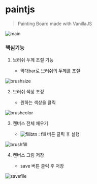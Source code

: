 # paintjs

>  Painting Board made with VanillaJS

![main](https://user-images.githubusercontent.com/24764210/93881458-e79c2080-fd19-11ea-9ef1-31113000c186.JPG) 

### 핵심기능

1. 브러쉬 두께 조절 기능

   * 막대bar로 브러쉬의 두께를 조절

![brushsize](https://user-images.githubusercontent.com/24764210/93882562-5d54bc00-fd1b-11ea-87d2-0863731ed646.JPG) 

   

2. 브러쉬 색상 조정

   * 원하는 색상을 클릭

![brushcolor](https://user-images.githubusercontent.com/24764210/93882984-e2d86c00-fd1b-11ea-974c-5c1a2fbef05f.jpg) 

3. 캔버스 전체 채우기

   * ![fillbtn](https://user-images.githubusercontent.com/24764210/93883542-ad804e00-fd1c-11ea-982f-0e82f78b7fbd.jpg) : fill 버튼 클릭 후 실행

![brushfill](https://user-images.githubusercontent.com/24764210/93881491-f256b580-fd19-11ea-8b1b-0afed582209b.JPG) 

4. 캔버스 그림 저장

   * save 버튼 클릭 후 저장

![savefile](https://user-images.githubusercontent.com/24764210/93884027-5169f980-fd1d-11ea-8ba5-6b30f2f83cfd.JPG) 
